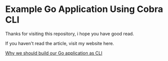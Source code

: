 # Example Go Application Using Cobra CLI

Thanks for visiting this repository, i hope you have good read.

If you haven't read the article, visit my website here.

[Why we should build our Go application as CLI](https://insomnius.github.io/tech/golang/2020/06/27/why-we-should-build-our-go-application-as-cli/)

